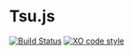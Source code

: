 # Tsu.js

[![Build Status](https://travis-ci.org/totora0155/tsu.js.svg?branch=master)](https://travis-ci.org/totora0155/tsu.js)
[![XO code style](https://img.shields.io/badge/code_style-XO-5ed9c7.svg)](https://github.com/sindresorhus/xo)

